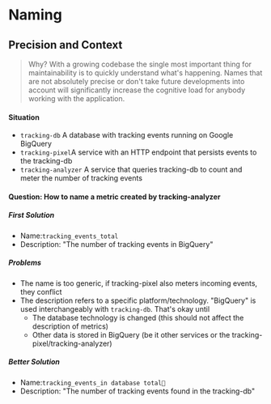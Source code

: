 # Naming

## Precision and Context

> Why? With a growing codebase the single most important thing for maintainability is to quickly understand what's happening. Names that are not absolutely precise or don't take future developments into account will significantly increase the cognitive load for anybody working with the application.

#### Situation

* `tracking-db` A database with tracking events running on Google BigQuery
* `tracking-pixel`A service with an HTTP endpoint that persists events to the tracking-db
* `tracking-analyzer` A service that queries tracking-db to count and meter the number of tracking events

#### Question: How to name a metric created by tracking-analyzer

##### First Solution

* Name:`tracking_events_total`
* Description: "The number of tracking events in BigQuery"

##### Problems

* The name is too generic, if tracking-pixel also meters incoming events, they conflict
* The description refers to a specific platform/technology. "BigQuery" is used interchangeably with `tracking-db`.
  That's okay until
  * The database technology is changed \(this should not affect the description of metrics\)
  * Other data is stored in BigQuery \(be it other services or the tracking-pixel/tracking-analyzer\)

##### Better Solution

* Name:`tracking_events_in database total`
* Description: "The number of tracking events found in the tracking-db"



